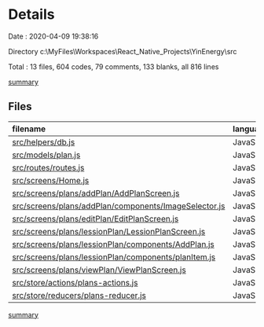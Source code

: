 # Details

Date : 2020-04-09 19:38:16

Directory c:\MyFiles\Workspaces\React_Native_Projects\YinEnergy\src

Total : 13 files,  604 codes, 79 comments, 133 blanks, all 816 lines

[summary](results.md)

## Files
| filename | language | code | comment | blank | total |
| :--- | :--- | ---: | ---: | ---: | ---: |
| [src/helpers/db.js](/src/helpers/db.js) | JavaScript | 69 | 1 | 4 | 74 |
| [src/models/plan.js](/src/models/plan.js) | JavaScript | 9 | 0 | 1 | 10 |
| [src/routes/routes.js](/src/routes/routes.js) | JavaScript | 33 | 5 | 11 | 49 |
| [src/screens/Home.js](/src/screens/Home.js) | JavaScript | 17 | 0 | 3 | 20 |
| [src/screens/plans/addPlan/AddPlanScreen.js](/src/screens/plans/addPlan/AddPlanScreen.js) | JavaScript | 72 | 18 | 21 | 111 |
| [src/screens/plans/addPlan/components/ImageSelector.js](/src/screens/plans/addPlan/components/ImageSelector.js) | JavaScript | 78 | 8 | 16 | 102 |
| [src/screens/plans/editPlan/EditPlanScreen.js](/src/screens/plans/editPlan/EditPlanScreen.js) | JavaScript | 73 | 21 | 22 | 116 |
| [src/screens/plans/lessionPlan/LessionPlanScreen.js](/src/screens/plans/lessionPlan/LessionPlanScreen.js) | JavaScript | 64 | 3 | 16 | 83 |
| [src/screens/plans/lessionPlan/components/AddPlan.js](/src/screens/plans/lessionPlan/components/AddPlan.js) | JavaScript | 21 | 0 | 5 | 26 |
| [src/screens/plans/lessionPlan/components/planItem.js](/src/screens/plans/lessionPlan/components/planItem.js) | JavaScript | 38 | 0 | 4 | 42 |
| [src/screens/plans/viewPlan/ViewPlanScreen.js](/src/screens/plans/viewPlan/ViewPlanScreen.js) | JavaScript | 37 | 2 | 8 | 47 |
| [src/store/actions/plans-actions.js](/src/store/actions/plans-actions.js) | JavaScript | 69 | 21 | 18 | 108 |
| [src/store/reducers/plans-reducer.js](/src/store/reducers/plans-reducer.js) | JavaScript | 24 | 0 | 4 | 28 |

[summary](results.md)
